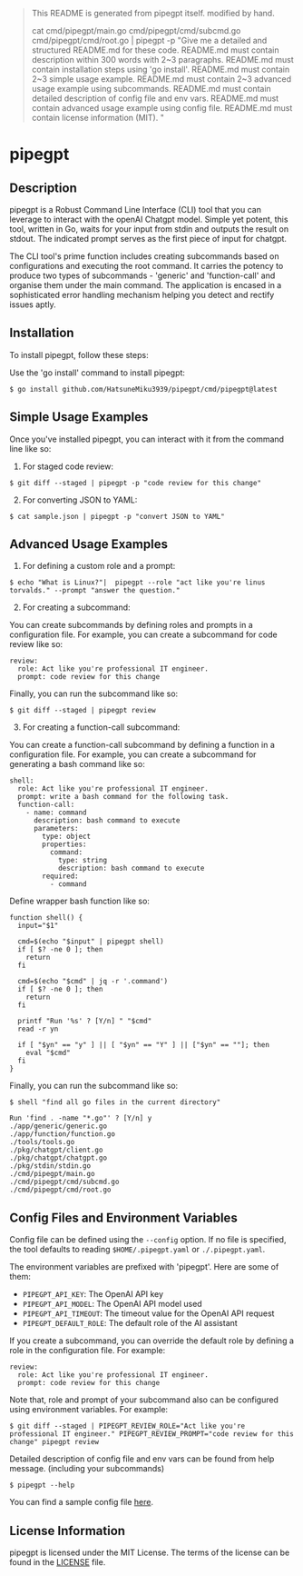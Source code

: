 > This README is generated from pipegpt itself. modified by hand.
>
> cat cmd/pipegpt/main.go cmd/pipegpt/cmd/subcmd.go cmd/pipegpt/cmd/root.go | pipegpt -p "Give me a detailed and structured README.md for these code. README.md must contain description within 300 words with 2~3 paragraphs. README.md must contain installation steps using 'go install'. README.md must contain 2~3 simple usage example. README.md must contain 2~3 advanced usage example using subcommands. README.md must contain detailed description of config file and env vars. README.md must contain advanced usage example using config file. README.md must contain license information (MIT). "

# pipegpt

## Description
pipegpt is a Robust Command Line Interface (CLI) tool that you can leverage to interact with the openAI Chatgpt model. Simple yet potent, this tool, written in Go, waits for your input from stdin and outputs the result on stdout. The indicated prompt serves as the first piece of input for chatgpt.

The CLI tool's prime function includes creating subcommands based on configurations and executing the root command. It carries the potency to produce two types of subcommands - 'generic' and 'function-call' and organise them under the main command. The application is encased in a sophisticated error handling mechanism helping you detect and rectify issues aptly.

## Installation
To install pipegpt, follow these steps:

Use the 'go install' command to install pipegpt:

```
$ go install github.com/HatsuneMiku3939/pipegpt/cmd/pipegpt@latest
```

## Simple Usage Examples
Once you've installed pipegpt, you can interact with it from the command line like so:

1. For staged code review:

```
$ git diff --staged | pipegpt -p "code review for this change"
```

2. For converting JSON to YAML:

```
$ cat sample.json | pipegpt -p "convert JSON to YAML"
```

## Advanced Usage Examples

1. For defining a custom role and a prompt:

```
$ echo "What is Linux?"|  pipegpt --role "act like you're linus torvalds." --prompt "answer the question."
```

2. For creating a subcommand:

You can create subcommands by defining roles and prompts in a configuration file. For example, you can create a subcommand for code review like so:

```
review:
  role: Act like you're professional IT engineer.
  prompt: code review for this change
```

Finally, you can run the subcommand like so:

```
$ git diff --staged | pipegpt review
```

3. For creating a function-call subcommand:

You can create a function-call subcommand by defining a function in a configuration file. For example, you can create a subcommand for generating a bash command like so:

```
shell:
  role: Act like you're professional IT engineer.
  prompt: write a bash command for the following task.
  function-call:
    - name: command
      description: bash command to execute
      parameters:
        type: object
        properties:
          command:
            type: string
            description: bash command to execute
        required:
          - command
```

Define wrapper bash function like so:

```
function shell() {
  input="$1"

  cmd=$(echo "$input" | pipegpt shell)
  if [ $? -ne 0 ]; then
    return
  fi

  cmd=$(echo "$cmd" | jq -r '.command')
  if [ $? -ne 0 ]; then
    return
  fi

  printf "Run '%s' ? [Y/n] " "$cmd"
  read -r yn

  if [ "$yn" == "y" ] || [ "$yn" == "Y" ] || ["$yn" == ""]; then
    eval "$cmd"
  fi
}
```

Finally, you can run the subcommand like so:

```
$ shell "find all go files in the current directory"

Run 'find . -name "*.go"' ? [Y/n] y
./app/generic/generic.go
./app/function/function.go
./tools/tools.go
./pkg/chatgpt/client.go
./pkg/chatgpt/chatgpt.go
./pkg/stdin/stdin.go
./cmd/pipegpt/main.go
./cmd/pipegpt/cmd/subcmd.go
./cmd/pipegpt/cmd/root.go
```

## Config Files and Environment Variables

Config file can be defined using the `--config` option. If no file is specified, the tool defaults to reading `$HOME/.pipegpt.yaml` or `./.pipegpt.yaml`.

The environment variables are prefixed with 'pipegpt'. Here are some of them:

- `PIPEGPT_API_KEY`: The OpenAI API key
- `PIPEGPT_API_MODEL`: The OpenAI API model used
- `PIPEGPT_API_TIMEOUT`: The timeout value for the OpenAI API request
- `PIPEGPT_DEFAULT_ROLE`: The default role of the AI assistant

If you create a subcommand, you can override the default role by defining a role in the configuration file. For example:

```
review:
  role: Act like you're professional IT engineer.
  prompt: code review for this change
```

Note that, role and prompt of your subcommand also can be configured using environment variables. For example:

```
$ git diff --staged | PIPEGPT_REVIEW_ROLE="Act like you're professional IT engineer." PIPEGPT_REVIEW_PROMPT="code review for this change" pipegpt review
```

Detailed description of config file and env vars can be found from help message. (including your subcommands)

```
$ pipegpt --help
```

You can find a sample config file [here](./.pipegpt.sample.yaml).

## License Information

pipegpt is licensed under the MIT License. The terms of the license can be found in the [LICENSE](LICENSE) file.
